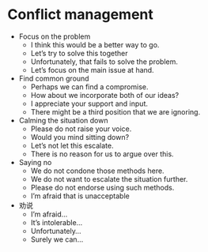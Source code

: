 # Conflict management

- Focus on the problem
  - I think this would be a better way to go.
  - Let’s try to solve this together
  - Unfortunately, that fails to solve the problem.
  - Let’s focus on the main issue at hand.
- Find common ground
  - Perhaps we can find a compromise.
  - How about we incorporate both of our ideas?
  - I appreciate your support and input.
  - There might be a third position that we are ignoring.
- Calming the situation down
  - Please do not raise your voice.
  - Would you mind sitting down?
  - Let’s not let this escalate.
  - There is no reason for us to argue over this.
- Saying no
  - We do not condone those methods here.
  - We do not want to escalate the situation further.
  - Please do not endorse using such methods.
  - I’m afraid that is unacceptable
- 劝说
  - I’m afraid…
  - It’s intolerable…
  - Unfortunately…
  - Surely we can…
